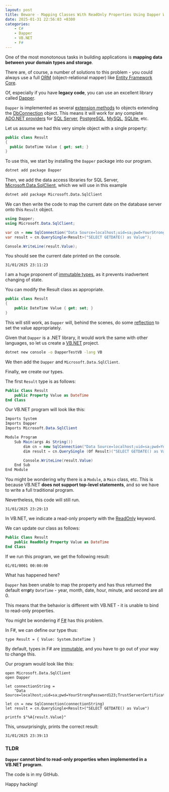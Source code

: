 ```yaml
---
layout: post
title: Beware - Mapping Classes With ReadOnly Properties Using Dapper With VB.NET, C# & F#
date: 2025-01-31 22:56:03 +0300
categories:
    - C#
    - Dapper
    - VB.NET
    - F#
---
```


One of the most monotonous tasks in building applications is **mapping data between your domain types and storage**.

There are, of course, a number of solutions to this problem - you could always use a full [ORM](https://en.wikipedia.org/wiki/Object–relational_mapping) (object-relational mapper) like [Entity Framework Core](https://learn.microsoft.com/en-us/ef/core/).

Of, especially if you have **legacy code**, you can use an excellent library called [Dapper](https://github.com/DapperLib/Dapper).

`Dapper` is implemented as several [extension methods](https://learn.microsoft.com/en-us/dotnet/csharp/programming-guide/classes-and-structs/extension-methods) to objects extending the [DbConnection](https://learn.microsoft.com/en-us/dotnet/api/system.data.common.dbconnection?view=net-9.0) object. This means it will work for any complete [ADO.NET providers](https://learn.microsoft.com/en-us/dotnet/framework/data/adonet/data-providers) for [SQL Server](https://www.microsoft.com/en-gb/sql-server/sql-server-2022), [PostgreSQL](https://www.postgresql.org), [MySQL](https://www.mysql.com), [SQLite](https://www.sqlite.org), etc.

Let us assume we had this very simple object with a single property:

```c#
public class Result
{
  public DateTime Value { get; set; }
}
```

To use this, we start by installing the `Dapper` package into our program.

```bash
dotnet add package Dapper
```

Then, we add the data access libraries for SQL Server, [Microsoft.Data.SqlClient](https://www.nuget.org/packages/microsoft.data.sqlclient), which we will use in this example

```bash
dotnet add package Microsoft.Data.SqlClient
```

We can then write the code to map the current date on the database server onto this `Result` object.

```c#
using Dapper;
using Microsoft.Data.SqlClient;

var cn = new SqlConnection("Data Source=localhost;uid=sa;pwd=YourStrongPassword123;TrustServerCertificate=True");
var result = cn.QuerySingle<Result>("SELECT GETDATE() as Value");

Console.WriteLine(result.Value);
```

You should see the current date printed on the console.

```plaintext
31/01/2025 23:11:23
```

I am a huge proponent of [immutable types](https://learn.microsoft.com/en-us/dotnet/standard/serialization/system-text-json/immutability), as it prevents inadvertent changing of state.

You can modify the Result class as appropriate.

```c#
public class Result
{
    public DateTime Value { get; set; }
}
```

This will still work, as `Dapper` will, behind the scenes, do some [reflection](https://www.geeksforgeeks.org/what-is-reflection-in-c-sharp/) to set the value appropriately.

Given that `Dapper` is a .NET library, it would work the same with other languages, so let us create a [VB.NET](https://learn.microsoft.com/en-us/dotnet/visual-basic/) project.

```bash
dotnet new console -o DapperTestVB -lang VB
```

We then add the `Dapper` and `Microsoft.Data.SqlClient`.

Finally, we create our types.

The first `Result` type is as follows:

```vb
Public Class Result
    public Property Value as DateTime 
End Class
```

Our VB.NET program will look like this:

```c#
Imports System
Imports Dapper
Imports Microsoft.Data.SqlClient

Module Program
    Sub Main(args As String())
        dim cn = new SqlConnection("Data Source=localhost;uid=sa;pwd=YourStrongPassword123;TrustServerCertificate=True")
        dim result = cn.QuerySingle (Of Result)("SELECT GETDATE() as Value")

        Console.WriteLine(result.Value)
    End Sub
End Module
```

You might be wondering why there is a `Module`, a `Main` class, etc. This is because VB.NET **does not support top-level statements**, and so we have to write a full traditional program.

Nevertheless, this code will still run.

```plaintext
31/01/2025 23:29:13
```

In VB.NET, we indicate a read-only property with the [ReadOnly](https://learn.microsoft.com/en-us/dotnet/visual-basic/language-reference/modifiers/readonly) keyword.

We can update our class as follows:

```vb
Public Class Result
    public ReadOnly Property Value as DateTime 
End Class
```

If we run this program, we get the following result:

```plaintext
01/01/0001 00:00:00
```

What has happened here? 

`Dapper` has been unable to map the property and has thus returned the default em**p**ty `DateTime` - year, month, date, hour, minute, and second are all 0.

This means that the behavior is different with VB.NET - it is unable to bind to read-only properties.

You might be wondering if [F#](https://learn.microsoft.com/en-us/dotnet/fsharp/what-is-fsharp) has this problem.

In F#, we can define our type thus:

```F#
type Result = { Value: System.DateTime }
```

By default, types in F# are [immutable](https://learn.microsoft.com/en-us/dotnet/fsharp/tutorials/functional-programming-concepts), and you have to go out of your way to change this.

Our program would look like this:

```F#
open Microsoft.Data.SqlClient
open Dapper

let connectionString =
    "Data Source=localhost;uid=sa;pwd=YourStrongPassword123;TrustServerCertificate=True"

let cn = new SqlConnection(connectionString)
let result = cn.QuerySingle<Result>("SELECT GETDATE() as Value")

printfn $"%A{result.Value}"
```

This, unsurprisingly, prints the correct result:

```plaintext
31/01/2025 23:39:13
```

### TLDR

**`Dapper` cannot bind to read-only properties when implemented in a VB.NET program.**

The code is in my GitHub.

Happy hacking!
